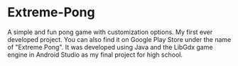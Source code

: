# Extreme-Pong
A simple and fun pong game with customization options. My first ever developed project. You can also find it on Google Play Store under the name of "Extreme Pong".
It was developed using Java and the LibGdx game engine in Android Studio as my final project for high school.
